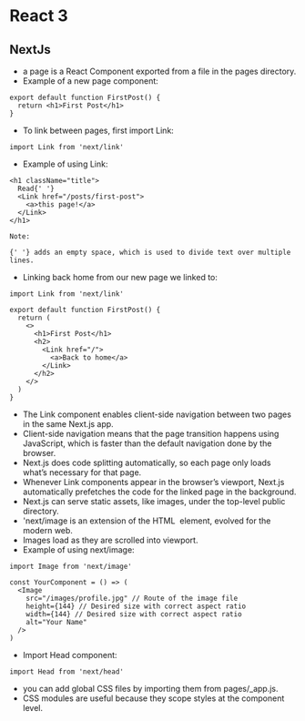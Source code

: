# React 3

## NextJs
- a page is a React Component exported from a file in the pages directory.
- Example of a new page component:
```
export default function FirstPost() {
  return <h1>First Post</h1>
}
```
- To link between pages, first import Link:
```
import Link from 'next/link'
```
- Example of using Link:
```
<h1 className="title">
  Read{' '}
  <Link href="/posts/first-post">
    <a>this page!</a>
  </Link>
</h1>

Note:

{' '} adds an empty space, which is used to divide text over multiple lines.
```
- Linking back home from our new page we linked to:
```
import Link from 'next/link'

export default function FirstPost() {
  return (
    <>
      <h1>First Post</h1>
      <h2>
        <Link href="/">
          <a>Back to home</a>
        </Link>
      </h2>
    </>
  )
}
```
- The Link component enables client-side navigation between two pages in the same Next.js app.
- Client-side navigation means that the page transition happens using JavaScript, which is faster than the default navigation done by the browser.
- Next.js does code splitting automatically, so each page only loads what’s necessary for that page.
- Whenever Link components appear in the browser’s viewport, Next.js automatically prefetches the code for the linked page in the background.
- Next.js can serve static assets, like images, under the top-level public directory.
- 'next/image is an extension of the HTML <img> element, evolved for the modern web.
- Images load as they are scrolled into viewport.
- Example of using next/image:
```
import Image from 'next/image'

const YourComponent = () => (
  <Image
    src="/images/profile.jpg" // Route of the image file
    height={144} // Desired size with correct aspect ratio
    width={144} // Desired size with correct aspect ratio
    alt="Your Name"
  />
)
```
- Import Head component: 
```
import Head from 'next/head'
```
- you can add global CSS files by importing them from pages/_app.js.
- CSS modules are useful because they scope styles at the component level. 





